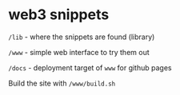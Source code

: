 # web3 snippets

`/lib` - where the snippets are found (library)

`/www` - simple web interface to try them out

`/docs` - deployment target of `www` for github pages

Build the site with `/www/build.sh`
